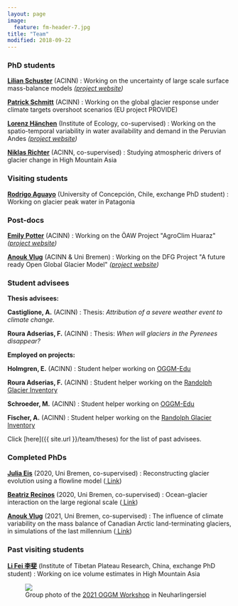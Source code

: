 ```yaml
---
layout: page
image:
  feature: fm-header-7.jpg
title: "Team"
modified: 2018-09-22
---
```


### PhD students

<b><u> <a href="https://www.uibk.ac.at/acinn/people/lilian-schuster.html.en">Lilian Schuster</a></u></b> (ACINN)
: Working on the uncertainty of large scale surface mass-balance models *([project website](https://www.uibk.ac.at/acinn/research/ice-and-climate/projects/uncertainties-glacier-smb.html.en))*

<b><u> <a href="https://www.uibk.ac.at/acinn/people/patrick-schmitt.html.en">Patrick Schmitt</a></u></b> (ACINN)
: Working on the global glacier response under climate targets overshoot scenarios (EU project PROVIDE)

<b><u> <a href="http://www.biomet.co.at/people/lorenz-hanchen/">Lorenz Hänchen</a></u></b> (Institute of Ecology, co-supervised)
: Working on the spatio-temporal variability in water availability and demand in the Peruvian Andes *([project website](https://agroclim-huaraz.info))*

<b><u> <a href="https://www.uibk.ac.at/acinn/people/niklas-richter.html.en">Niklas Richter</a></u></b> (ACINN, co-supervised)
: Studying atmospheric drivers of glacier change in High Mountain Asia

### Visiting students

<b><u> <a href="https://rodaguayo.github.io/">Rodrigo Aguayo</a></u></b> (University of Concepción, Chile, exchange PhD student)
: Working on glacier peak water in Patagonia

### Post-docs

<b><u> <a href="https://agroclim-huaraz.info/2022/03/01/welcome-emily.html">Emily Potter</a></u></b> (ACINN)
: Working on the ÖAW Project "AgroClim Huaraz" *([project website](https://agroclim-huaraz.info/))*

<b><u> <a href="https://www.uibk.ac.at/acinn/people/anouk-vlug.html.en">Anouk Vlug</a></u></b> (ACINN & Uni Bremen)
: Working on the DFG Project "A future ready Open Global Glacier Model" *([project website](https://oggm.org))*

### Student advisees

**Thesis advisees:**

**Castiglione, A.** (ACINN)
: Thesis: *Attribution of a severe weather event to climate change.*

**Roura Adserias, F.** (ACINN)
: Thesis: *When will glaciers in the Pyrenees disappear?*

**Employed on projects:**

**Holmgren, E.** (ACINN)
: Student helper working on [<u>OGGM-Edu</u>](http://edu.oggm.org)

**Roura Adserias, F.** (ACINN)
: Student helper working on the [Randolph Glacier Inventory](http://www.glims.org/RGI/)

**Schroeder, M.** (ACINN)
: Student helper working on [<u>OGGM-Edu</u>](http://edu.oggm.org)

**Fischer, A.** (ACINN)
: Student helper working on the [Randolph Glacier Inventory](http://www.glims.org/RGI/)

Click [here]({{ site.url }}/team/theses) for the list of past advisees.

### Completed PhDs

<b><u> <a href="https://geographie.uni-bremen.de/index.php?option=com_jresearch&view=member&task=show&id=81">Julia Eis</a></u></b> (2020, Uni Bremen, co-supervised)
: Reconstructing glacier evolution using a flowline model ([<i class="fa fa-file-pdf-o" aria-hidden="true"></i> Link](https://media.suub.uni-bremen.de/handle/elib/4635))

<b><u> <a href="https://www.researchgate.net/profile/Beatriz_Recinos">Beatriz Recinos</a></u></b> (2020, Uni Bremen, co-supervised)
: Ocean-glacier interaction on the large regional scale ([<i class="fa fa-file-pdf-o" aria-hidden="true"></i> Link](https://media.suub.uni-bremen.de/handle/elib/4637))

<b><u> <a href="https://www.uibk.ac.at/acinn/people/anouk-vlug.html.en">Anouk Vlug</a></u></b> (2021, Uni Bremen, co-supervised)
: The influence of climate variability on the mass balance of Canadian Arctic land-terminating glaciers, in simulations of the last millennium ([<i class="fa fa-file-pdf-o" aria-hidden="true"></i> Link](https://media.suub.uni-bremen.de/handle/elib/5896))

### Past visiting students

<b><u> <a href="https://www.uibk.ac.at/acinn/people/li-fei.html.en">Li Fei 李斐</a></u></b> (Institute of Tibetan Plateau Research, China, exchange PhD student)
: Working on ice volume estimates in High Mountain Asia

<figure>
    <a href="https://oggm.org/img/blog/5th_workshop/group_picture_hostel.jpg"><img src="https://oggm.org/img/blog/5th_workshop/group_picture_hostel.jpg"></a>
    <figcaption>Group photo of the <u><a href="https://oggm.org/2021/10/12/5th-oggm-worshop-summary/">2021 OGGM Workshop</a></u> in Neuharlingersiel</figcaption>
</figure>

